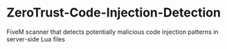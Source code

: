 # ZeroTrust-Code-Injection-Detection
FiveM scanner that detects potentially malicious code injection patterns in server-side Lua files
